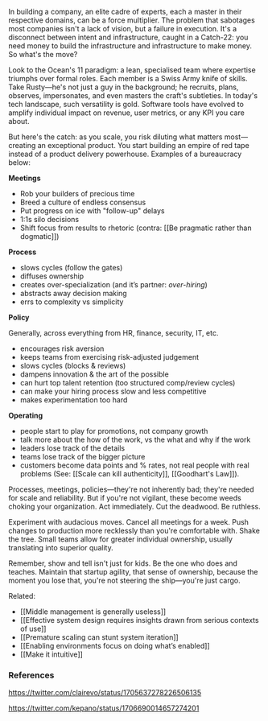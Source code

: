 In building a company, an elite cadre of experts, each a master in their respective domains, can be a force multiplier. The problem that sabotages most companies isn't a lack of vision, but a failure in execution. It's a disconnect between intent and infrastructure, caught in a Catch-22: you need money to build the infrastructure and infrastructure to make money. So what's the move?

Look to the Ocean's 11 paradigm: a lean, specialised team where expertise triumphs over formal roles. Each member is a Swiss Army knife of skills. Take Rusty—he's not just a guy in the background; he recruits, plans, observes, impersonates, and even masters the craft's subtleties. In today's tech landscape, such versatility is gold. Software tools have evolved to amplify individual impact on revenue, user metrics, or any KPI you care about.

But here's the catch: as you scale, you risk diluting what matters most—creating an exceptional product. You start building an empire of red tape instead of a product delivery powerhouse. Examples of a bureaucracy below:

**Meetings**
- Rob your builders of precious time
- Breed a culture of endless consensus
- Put progress on ice with "follow-up" delays
- 1:1s silo decisions
- Shift focus from results to rhetoric (contra: [[Be pragmatic rather than dogmatic]])

**Process**
- slows cycles (follow the gates)
- diffuses ownership
- creates over-specialization (and it’s partner: *over-hiring*)
- abstracts away decision making
- errs to complexity vs simplicity 

**Policy**

Generally, across everything from HR, finance, security, IT, etc.

- encourages risk aversion
- keeps teams from exercising risk-adjusted judgement
- slows cycles (blocks & reviews)
- dampens innovation & the art of the possible
- can hurt top talent retention (too structured comp/review cycles)
- can make your hiring process slow and less competitive
- makes experimentation too hard 

**Operating**

- people start to play for promotions, not company growth
- talk more about the how of the work, vs the what and why if the work
- leaders lose track of the details
- teams lose track of the bigger picture
- customers become data points and % rates, not real people with real problems (See: [[Scale can kill authenticity]], [[Goodhart's Law]]).

Processes, meetings, policies—they're not inherently bad; they're needed for scale and reliability. But if you're not vigilant, these become weeds choking your organization. Act immediately. Cut the deadwood. Be ruthless.

Experiment with audacious moves. Cancel all meetings for a week. Push changes to production more recklessly than you're comfortable with. Shake the tree. Small teams allow for greater individual ownership, usually translating into superior quality.

Remember, show and tell isn't just for kids. Be the one who does and teaches. Maintain that startup agility, that sense of ownership, because the moment you lose that, you're not steering the ship—you're just cargo.

Related: 
- [[Middle management is generally useless]] 
- [[Effective system design requires insights drawn from serious contexts of use]]
- [[Premature scaling can stunt system iteration]] 
- [[Enabling environments focus on doing what’s enabled]]
- [[Make it intuitive]]


### References

https://twitter.com/clairevo/status/1705637278226506135

https://twitter.com/kepano/status/1706690014657274201